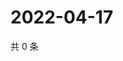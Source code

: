 # 2022-04-17

共 0 条

<!-- BEGIN WEIBO -->
<!-- 最后更新时间 Sun Apr 17 2022 00:16:54 GMT+0800 (China Standard Time) -->

<!-- END WEIBO -->
